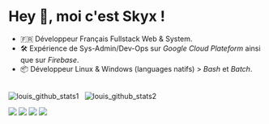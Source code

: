 <!-- <img align="right" src="https://github.com/abhisheknaiidu/abhisheknaiidu/blob/master/code.gif?raw=true" width="500" height="320"/> --> 

<h1>Hey 👋, moi c'est Skyx ! </h1> 

- 🇫🇷 Développeur Français Fullstack Web & System.
- 🛠️ Expérience de Sys-Admin/Dev-Ops sur _Google Cloud Plateform_ ainsi que sur _Firebase_.
- 📦 Développeur Linux & Windows (languages natifs) > _Bash_ et _Batch_.<br/><br/>

![louis_github_stats1](https://github-readme-stats.vercel.app/api?username=SkyX-ID-FR&show_icons=true&hide_border=true)&nbsp;&nbsp;
![louis_github_stats2](https://github-readme-stats-eight-theta.vercel.app/api/top-langs/?username=SkyX-ID-FR&layout=compact&langs_count=8&hide_border=true)

<p>
  <a href="https://github.com/SkyX-ID-FR" target="_blank"><img src="https://img.shields.io/badge/GitHub-100000?style=flate-square&logo=github&logoColor=white" /></a>
  <a href="https://open.spotify.com/user/1cyinrp22lgifg711zgvp68sv" target="_blank"><img src="https://img.shields.io/badge/Spotify-1ED760?&style=fflate-square&logo=spotify&logoColor=white"/></a>
  <a href="https://discord.gg/2Hh8zjvdZW" target="_blank"><img src="https://img.shields.io/badge/Discord-7289DA?style=flate-square&logo=discord&logoColor=white"/></a>
  <a href="mailto: skyx-fr@pm.me" target="_blank"><img src="https://img.shields.io/badge/Email-skyx-fr%40pm.me-red"/></a>
</p>
